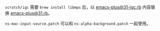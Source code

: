 `scratch/igc` 需要 `brew install libmps` 后，以 emacs-plus@31-igc.rb 内容替换 emacs-plus@31.rb。

`ns-mac-input-source.patch` 可以和 `ns-alpha-background.patch` 一起使用。
